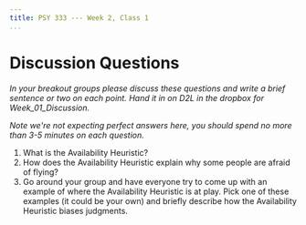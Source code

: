 ```yaml
---
title: PSY 333 --- Week 2, Class 1
...
```


# Discussion Questions

_In your breakout groups please discuss these questions and write a brief sentence or two on each point.  Hand it in on D2L in the dropbox for Week_01_Discussion._

_Note we're not expecting perfect answers here, you should spend no more than 3-5 minutes on each question._

  1. What is the Availability Heuristic?
  2. How does the Availability Heuristic explain why some people are afraid of flying?
  3. Go around your group and have everyone try to come up with an example of where the Availability Heuristic is at play. Pick one of these examples (it could be your own) and briefly describe how the Availability Heuristic biases judgments.
